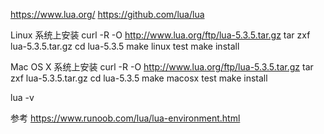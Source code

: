 https://www.lua.org/
https://github.com/lua/lua



Linux 系统上安装
curl -R -O http://www.lua.org/ftp/lua-5.3.5.tar.gz
tar zxf lua-5.3.5.tar.gz
cd lua-5.3.5
make linux test
make install


Mac OS X 系统上安装
curl -R -O http://www.lua.org/ftp/lua-5.3.5.tar.gz
tar zxf lua-5.3.5.tar.gz
cd lua-5.3.5
make macosx test
make install


lua -v



参考
https://www.runoob.com/lua/lua-environment.html


